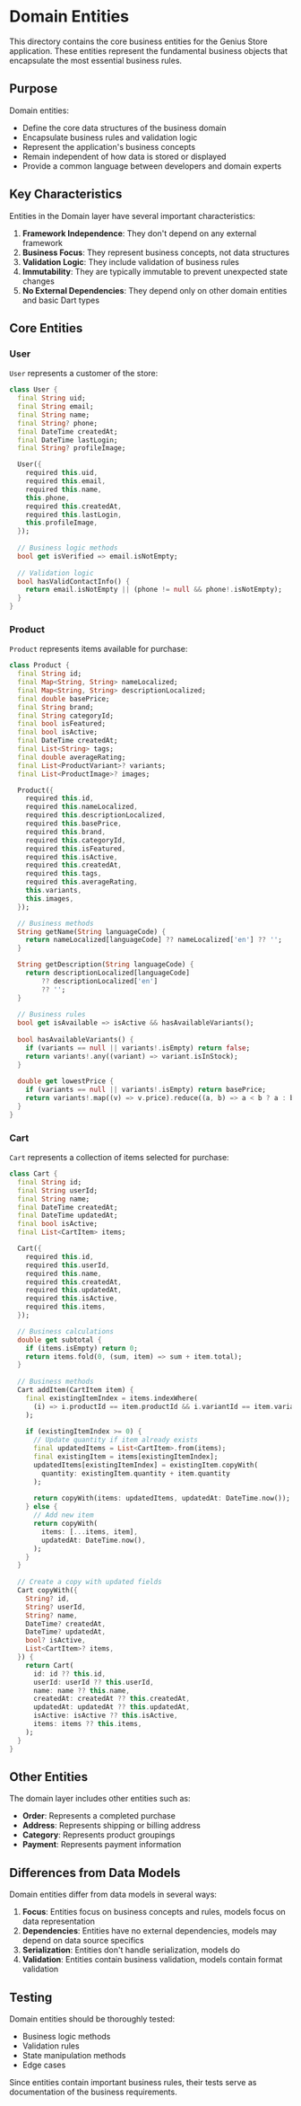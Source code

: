 # Domain Entities

This directory contains the core business entities for the Genius Store application. These entities represent the fundamental business objects that encapsulate the most essential business rules.

## Purpose

Domain entities:

- Define the core data structures of the business domain
- Encapsulate business rules and validation logic
- Represent the application's business concepts
- Remain independent of how data is stored or displayed
- Provide a common language between developers and domain experts

## Key Characteristics

Entities in the Domain layer have several important characteristics:

1. **Framework Independence**: They don't depend on any external framework
2. **Business Focus**: They represent business concepts, not data structures
3. **Validation Logic**: They include validation of business rules
4. **Immutability**: They are typically immutable to prevent unexpected state changes
5. **No External Dependencies**: They depend only on other domain entities and basic Dart types

## Core Entities

### User

`User` represents a customer of the store:

```dart
class User {
  final String uid;
  final String email;
  final String name;
  final String? phone;
  final DateTime createdAt;
  final DateTime lastLogin;
  final String? profileImage;

  User({
    required this.uid,
    required this.email,
    required this.name,
    this.phone,
    required this.createdAt,
    required this.lastLogin,
    this.profileImage,
  });
  
  // Business logic methods
  bool get isVerified => email.isNotEmpty;
  
  // Validation logic
  bool hasValidContactInfo() {
    return email.isNotEmpty || (phone != null && phone!.isNotEmpty);
  }
}
```

### Product

`Product` represents items available for purchase:

```dart
class Product {
  final String id;
  final Map<String, String> nameLocalized;
  final Map<String, String> descriptionLocalized;
  final double basePrice;
  final String brand;
  final String categoryId;
  final bool isFeatured;
  final bool isActive;
  final DateTime createdAt;
  final List<String> tags;
  final double averageRating;
  final List<ProductVariant>? variants;
  final List<ProductImage>? images;

  Product({
    required this.id,
    required this.nameLocalized,
    required this.descriptionLocalized,
    required this.basePrice,
    required this.brand,
    required this.categoryId,
    required this.isFeatured,
    required this.isActive,
    required this.createdAt,
    required this.tags,
    required this.averageRating,
    this.variants,
    this.images,
  });

  // Business methods
  String getName(String languageCode) {
    return nameLocalized[languageCode] ?? nameLocalized['en'] ?? '';
  }

  String getDescription(String languageCode) {
    return descriptionLocalized[languageCode] 
        ?? descriptionLocalized['en'] 
        ?? '';
  }
  
  // Business rules
  bool get isAvailable => isActive && hasAvailableVariants();
  
  bool hasAvailableVariants() {
    if (variants == null || variants!.isEmpty) return false;
    return variants!.any((variant) => variant.isInStock);
  }
  
  double get lowestPrice {
    if (variants == null || variants!.isEmpty) return basePrice;
    return variants!.map((v) => v.price).reduce((a, b) => a < b ? a : b);
  }
}
```

### Cart

`Cart` represents a collection of items selected for purchase:

```dart
class Cart {
  final String id;
  final String userId;
  final String name;
  final DateTime createdAt;
  final DateTime updatedAt;
  final bool isActive;
  final List<CartItem> items;

  Cart({
    required this.id,
    required this.userId,
    required this.name,
    required this.createdAt,
    required this.updatedAt,
    required this.isActive,
    required this.items,
  });

  // Business calculations
  double get subtotal {
    if (items.isEmpty) return 0;
    return items.fold(0, (sum, item) => sum + item.total);
  }
  
  // Business methods
  Cart addItem(CartItem item) {
    final existingItemIndex = items.indexWhere(
      (i) => i.productId == item.productId && i.variantId == item.variantId
    );
    
    if (existingItemIndex >= 0) {
      // Update quantity if item already exists
      final updatedItems = List<CartItem>.from(items);
      final existingItem = items[existingItemIndex];
      updatedItems[existingItemIndex] = existingItem.copyWith(
        quantity: existingItem.quantity + item.quantity
      );
      
      return copyWith(items: updatedItems, updatedAt: DateTime.now());
    } else {
      // Add new item
      return copyWith(
        items: [...items, item],
        updatedAt: DateTime.now(),
      );
    }
  }
  
  // Create a copy with updated fields
  Cart copyWith({
    String? id,
    String? userId,
    String? name,
    DateTime? createdAt,
    DateTime? updatedAt,
    bool? isActive,
    List<CartItem>? items,
  }) {
    return Cart(
      id: id ?? this.id,
      userId: userId ?? this.userId,
      name: name ?? this.name,
      createdAt: createdAt ?? this.createdAt,
      updatedAt: updatedAt ?? this.updatedAt,
      isActive: isActive ?? this.isActive,
      items: items ?? this.items,
    );
  }
}
```

## Other Entities

The domain layer includes other entities such as:

- **Order**: Represents a completed purchase
- **Address**: Represents shipping or billing address
- **Category**: Represents product groupings
- **Payment**: Represents payment information

## Differences from Data Models

Domain entities differ from data models in several ways:

1. **Focus**: Entities focus on business concepts and rules, models focus on data representation
2. **Dependencies**: Entities have no external dependencies, models may depend on data source specifics
3. **Serialization**: Entities don't handle serialization, models do
4. **Validation**: Entities contain business validation, models contain format validation

## Testing

Domain entities should be thoroughly tested:

- Business logic methods
- Validation rules
- State manipulation methods
- Edge cases

Since entities contain important business rules, their tests serve as documentation of the business requirements.
